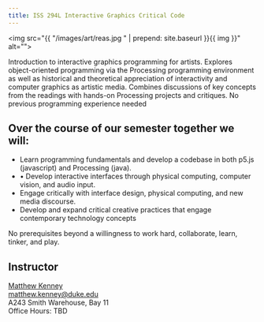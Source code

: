 ```yaml
---
title: ISS 294L Interactive Graphics Critical Code
---
```


<img src="{{ "/images/art/reas.jpg " | prepend: site.baseurl }}{{ img }}" alt="">
<script src="{{ "/scripts/p5.min.js" | prepend: site.baseurl }}"></script>
<script src="{{ "/scripts/p5.dom.js" | prepend: site.baseurl }}"></script>

Introduction to interactive graphics programming for artists. Explores object-oriented programming via the Processing programming environment as well as historical and theoretical appreciation of interactivity and computer graphics as artistic media. Combines discussions of key concepts from the readings with hands-on Processing projects and critiques. No previous programming experience needed


## Over the course of our semester together we will:

* Learn programming fundamentals and develop a codebase in both p5.js (javascript) and Processing (java).
* •	Develop interactive interfaces through physical computing, computer vision, and audio input.
* Engage critically with interface design, physical computing, and new media discourse.
* Develop and expand critical creative practices that engage contemporary technology concepts


No prerequisites beyond a willingness to work hard, collaborate, learn, tinker, and play.


## Instructor

[Matthew Kenney](https://aahvs.duke.edu/people/profile/matthew-kenney)
<br/>matthew.kenney@duke.edu<br/>A243 Smith Warehouse, Bay 11<br/>Office Hours:  TBD